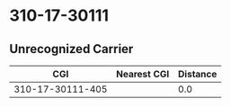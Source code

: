 # 310-17-30111
## Unrecognized Carrier


| CGI | Nearest CGI | Distance |
|-----|-------------|----------|
| 310-17-30111-405 |  | 0.0 |
